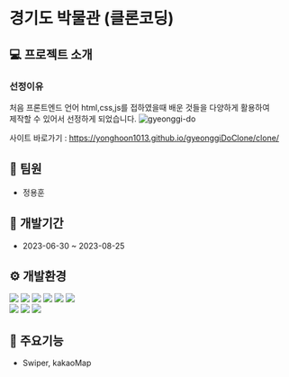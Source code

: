# 경기도 박물관 (클론코딩)

## :computer: 프로젝트 소개
### 선정이유<br>
처음 프론트엔드 언어 html,css,js를 접하였을때 배운 것들을 다양하게 활용하여<br>
제작할 수 있어서 선정하게 되었습니다.
![gyeonggi-do](https://github.com/yonghoon1013/gyeonggiDoClone/assets/133857448/cb2539e6-abb1-4a2b-aac6-c38cf6c13f30)<br/>

사이트 바로가기 : https://yonghoon1013.github.io/gyeonggiDoClone/clone/


## :two_men_holding_hands: 팀원
+ 정용훈


## :date: 개발기간
+ 2023-06-30 ~ 2023-08-25

## :gear: 개발환경
<img src="https://img.shields.io/badge/html5-E34F26?style=for-the-badge&logo=html5&logoColor=white"> <img src="https://img.shields.io/badge/SCSS-CC6699?style=for-the-badge&logo=Sass&logoColor=white"> <img src="https://img.shields.io/badge/javascript-F7DF1E?style=for-the-badge&logo=javascript&logoColor=black"> <img src="https://img.shields.io/badge/jquery-0769AD?style=for-the-badge&logo=jquery&logoColor=white"> <img src="https://img.shields.io/badge/github-181717?style=for-the-badge&logo=github&logoColor=white"> <img src="https://img.shields.io/badge/git-F05032?style=for-the-badge&logo=git&logoColor=white"> <br> <img src="https://img.shields.io/badge/fontawesome-339AF0?style=for-the-badge&logo=fontawesome&logoColor=white"> <img src="https://img.shields.io/badge/visualstudiocode-007ACC?style=for-the-badge&logo=visualstudiocode&logoColor=white"> <img src="https://img.shields.io/badge/Figma-F24E1E?style=for-the-badge&logo=Figma&logoColor=white">


## :pushpin: 주요기능
+ Swiper, kakaoMap
